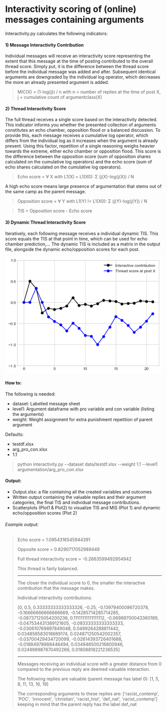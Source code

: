 # Interactivity scoring of (online) messages containing arguments

Interactivity.py calculates the following indicators:

#### 1) Message Interactivity Contribution

Individual messages will receive an interactivity score representing the extent that this message at the time of posting contributed to the overall thread score. Simply put, it is the difference between the thread score before the individual message was added and after. Subsequent identical arguments are downgraded by the individual log operator, which decreases the more an already presented argument is added. 

> MIC(X) = (1-log(j)) / n        with n = number of replies at the time of post X, j = cumulative count of argumentclass(X)

#### 2) Thread Interactivity Score

The full thread receives a single score based on the interactivity detected. This indicator informs you whether the presented collection of arguments constitutes an echo chamber, opposition flood or a balanced discussion. 
To provide this, each message receives a cumulative log operator, which differs from the individual log as it increases when the argument is already present. Using this factor, repetition of a single reasoning weighs heavier towards the extreme, either echo chamber or opposition flood.
This score is the difference between the opposition score (sum of opposition shares calculated on the cumulative log operators) and the echo score (sum of echo shares calculated on the cumulative log operators).

> Echo score = ∀ X with L1(X) = L1(X0):  Σ (j(X)-log(j(X)) / N

A high echo score means large presence of argumentation that stems out of the same camp as the parent message. 

> Opposition score = ∀ Y with L1(Y) != L1(X0):  Σ (j(Y)-log(j(Y)) / N


> TIS = Opposition score - Echo score



#### 3) Dynamic Thread Interactivity Score

Iteratively, each following message receives a individual dynamic TIS. This score equals the TIS at that point in time, which can be used for echo chamber prediction,...
The dynamic TIS is included as a matrix in the output file, alongside the dynamic echo/opposition scores for each post.

![alt text](https://github.com/Cwaterschoot/Interactivity_scoring/blob/main/Plots/plot1.png)

#### How to:

The following is needed:
* dataset: Labelled message sheet
* level1: Argument dataframe with pro variable and con variable (listing the arguments)
* weight: Weight assignment for extra punishment repetition of parent argument

Defaults:
* testdf.xlsx
* arg_pro_con.xlsx
* 1.1

> python interactivity.py --dataset data/testdf.xlsx --weight 1.1 --level1 argumentation/arg_pro_con.xlsx

#### Output:
* Output.xlsx: a file containing all the created variables and outcomes
* Written output containing the valuable replies and their argument categories, the final TIS and individual message contributions.
* Scatterplots (Plot1 & Plot2) to visualize TIS and MIS (Plot 1) and dynamic echo/opposition scores (Plot 2)


###### Example output:
<blockquote>

Echo score = 1.0954316545944391
  
Opposite score = 0.8290717052989449

Full thread interactivity score = -0.2663599492954942 

This thread is fairly balanced.
****************************************************************************************************
The closer the individual score to 0, the smaller the interactive contribution that the message makes. 

Individual interactivity contributions:

 [0, 0.5, 0.33333333333333326, -0.25, -0.13979400086720378, -0.16666666666666669, -0.14285714285714285, -0.08737125054200236, 0.11111111111111112, -0.06989700043360189, -0.047534431389121605, -0.08333333333333333, -0.030610769897849048, 0.0499264288811442, 0.034858583018689174, 0.024871250542002357, -0.03700429434720099, -0.02614393726401688, -0.01884978988446494, 0.034948500216800946, 0.024898987870492266, 0.01808818221236535]
****************************************************************************************************
Messages receiving an individual score with a greater distance from 0 compared to the previous reply are deemed valuable interaction. 

The following replies are valuable (parent message has label 0): [1, 5, 8, 11, 13, 16, 19] 

The corresponding arguments to these replies are: ['racist_contemp', 'POC', 'innocent', 'christian', 'racist_hist', 'def_nat', 'racist_contemp'] 
 keeping in mind that the parent reply has the label def_nat
 </blockquote>
